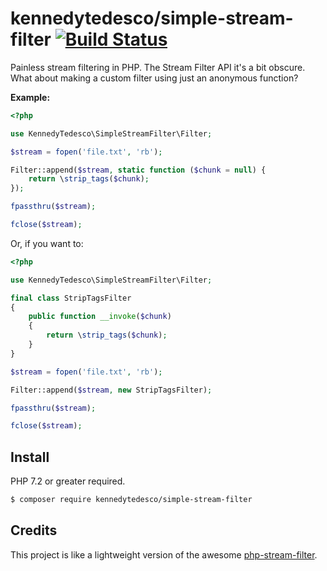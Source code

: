 # kennedytedesco/simple-stream-filter [![Build Status](https://travis-ci.org/KennedyTedesco/simple-stream-filter.svg?branch=master)](https://travis-ci.org/KennedyTedesco/simple-stream-filter)

Painless stream filtering in PHP. The Stream Filter API it's a bit obscure. What about making a custom filter using just an anonymous function?

**Example:**

```php
<?php

use KennedyTedesco\SimpleStreamFilter\Filter;

$stream = fopen('file.txt', 'rb');

Filter::append($stream, static function ($chunk = null) {
    return \strip_tags($chunk);
});

fpassthru($stream);

fclose($stream);
```

Or, if you want to:

```php
<?php

use KennedyTedesco\SimpleStreamFilter\Filter;

final class StripTagsFilter
{
    public function __invoke($chunk)
    {
        return \strip_tags($chunk);
    }
}

$stream = fopen('file.txt', 'rb');

Filter::append($stream, new StripTagsFilter);

fpassthru($stream);

fclose($stream);
```

## Install

PHP 7.2 or greater required.

```bash
$ composer require kennedytedesco/simple-stream-filter
```

## Credits

This project is like a lightweight version of the awesome [php-stream-filter](https://github.com/clue/php-stream-filter).
